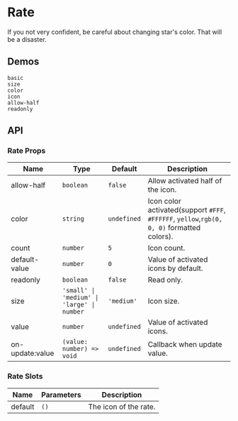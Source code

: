 # Rate

If you not very confident, be careful about changing star's color. That will be a disaster.

## Demos

```demo
basic
size
color
icon
allow-half
readonly
```

## API

### Rate Props

| Name | Type | Default | Description |
| --- | --- | --- | --- |
| allow-half | `boolean` | `false` | Allow activated half of the icon. |
| color | `string` | `undefined` | Icon color activated(support `#FFF`, `#FFFFFF`, `yellow`,`rgb(0, 0, 0)` formatted colors). |
| count | `number` | `5` | Icon count. |
| default-value | `number` | `0` | Value of activated icons by default. |
| readonly | `boolean` | `false` | Read only. |
| size | `'small' \| 'medium' \| 'large' \| number` | `'medium'` | Icon size. |
| value | `number` | `undefined` | Value of activated icons. |
| on-update:value | `(value: number) => void` | `undefined` | Callback when update value. |

### Rate Slots

| Name    | Parameters | Description           |
| ------- | ---------- | --------------------- |
| default | `()`       | The icon of the rate. |
